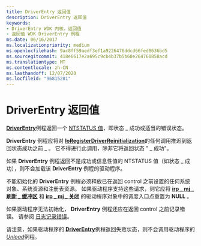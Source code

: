 ```yaml
---
title: DriverEntry 返回值
description: DriverEntry 返回值
keywords:
- DriverEntry WDK 内核，返回值
- 返回值 WDK DriverEntry 例程
ms.date: 06/16/2017
ms.localizationpriority: medium
ms.openlocfilehash: 9ac8ff59aedf3ef1a9226476ddcd66fed8636bd5
ms.sourcegitcommit: 418e6617e2a695c9cb4b37b5b60e264760858acd
ms.translationtype: MT
ms.contentlocale: zh-CN
ms.lasthandoff: 12/07/2020
ms.locfileid: "96815281"
---
```

# <a name="driverentry-return-values"></a>DriverEntry 返回值





[**DriverEntry**](/windows-hardware/drivers/ddi/wdm/nc-wdm-driver_initialize)例程返回一个 [NTSTATUS 值](using-ntstatus-values.md)，即状态 \_ 成功或适当的错误状态。

**DriverEntry** 例程应将对 [**IoRegisterDriverReinitialization**](/windows-hardware/drivers/ddi/ntddk/nf-ntddk-ioregisterdriverreinitialization)的任何调用推迟到返回状态成功之前 \_ 。 它不得进行此调用，除非它将返回状态 " \_ 成功"。

如果 **DriverEntry** 例程返回不是成功或信息性值的 NTSTATUS 值（如状态 \_ 成功），则不会加载该 **DriverEntry** 例程的驱动程序。

不能初始化的 **DriverEntry** 例程必须释放已在返回 control 之前设置的任何系统对象、系统资源和注册表资源。 如果驱动程序支持这些请求，则它应将 [**irp \_ mj \_ 刷新 \_ 缓冲区**](./irp-mj-flush-buffers.md) 和 [**irp \_ mj \_ 关闭**](./irp-mj-shutdown.md) 的驱动程序对象中的调度入口点重置为 **NULL** 。

如果驱动程序无法初始化， **DriverEntry** 例程还应在返回 control 之前记录错误。 请参阅 [日志记录错误](logging-errors.md)。

请注意，如果驱动程序的 [**DriverEntry**](/windows-hardware/drivers/ddi/wdm/nc-wdm-driver_initialize)例程返回失败状态，则不会调用驱动程序的 [*Unload*](/windows-hardware/drivers/ddi/wdm/nc-wdm-driver_unload)例程。

 


